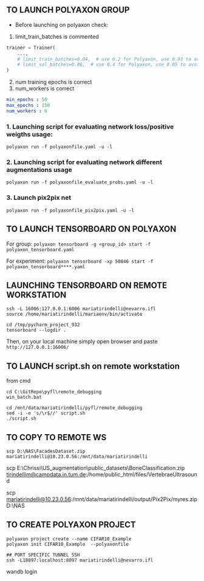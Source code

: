##  TO LAUNCH POLYAXON GROUP
- Before launching on polyaxon check:
1. limit_train_batches is commented
```python
trainer = Trainer(
    ...,
    # limit_train_batches=0.04,  # use 0.2 for Polyaxon, use 0.03 to avoid memory error on Anna's computer
    # limit_val_batches=0.06,  # use 0.4 for Polyaxon, use 0.05 to avoid memory error on Anna's computer
)
```

2. num training epochs is correct
3. num_workers is correct

```yaml
min_epochs : 50
max_epochs : 150
num_workers : 6
```

### 1. Launching script for evaluating network loss/positive weigths usage:
```polyaxon run -f polyaxonfile.yaml -u -l```

### 2. Launching script for evaluating network different augmentations usage
```polyaxon run -f polyaxonfile_evaluate_probs.yaml -u -l```

### 3. Launch pix2pix net
```polyaxon run -f polyaxonfile_pix2pix.yaml -u -l```



## TO LAUNCH TENSORBOARD ON POLYAXON ############

For group: 
```polyaxon tensorboard -g <group_id> start -f polyaxon_tensorboard.yaml```

For experiment:
```polyaxon tensorboard -xp 50846 start -f polyaxon_tensorboard****.yaml```


## LAUNCHING TENSORBOARD ON REMOTE WORKSTATION ##########
```
ssh -L 16006:127.0.0.1:6006 mariatirindelli@nevarro.ifl
source /home/mariatirindelli/mariaenv/bin/activate

cd /tmp/pycharm_project_932
tensorboard --logdir .
```

Then, on your local machine simply open browser and paste
```http://127.0.0.1:16006/```


## TO LAUNCH script.sh on remote workstation ############

from cmd
```
cd C:\GitRepo\pyfl\remote_debugging
win_batch.bat

cd /mnt/data/mariatirindelli/pyfl/remote_debugging
sed -i -e 's/\r$//' script.sh
./script.sh 
```


## TO COPY TO REMOTE WS
```
scp D:\NAS\FacadesDataset.zip mariatirindelli@10.23.0.56:/mnt/data/mariatirindelli
```
scp E:\Chrissi\US_augmentation\public_datasets\BoneClassification.zip tirindellim@campdata.in.tum.de:/home/public_html/files/VertebraeUltrasound



scp mariatirindelli@10.23.0.56:/mnt/data/mariatirindelli/output/Pix2Pix/myres.zip D:\NAS

## TO CREATE POLYAXON PROJECT
```
polyaxon project create --name CIFAR10_Example
polyaxon init CIFAR10_Example  --polyaxonfile

## PORT SPECIFIC TUNNEL SSH
ssh -L18097:localhost:8097 mariatirindelli@nevarro.ifl
```


wandb login
